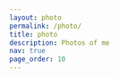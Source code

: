 ```yaml
---
layout: photo
permalink: /photo/
title: photo
description: Photos of me
nav: true
page_order: 10
---
```

